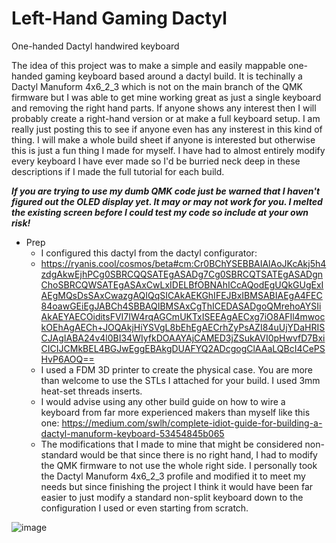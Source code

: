 # Left-Hand Gaming Dactyl
One-handed Dactyl handwired keyboard

The idea of this project was to make a simple and easily mappable one-handed gaming keyboard based around a dactyl build.
It is techinally a Dactyl Manuform 4x6_2_3 which is not on the main branch of the QMK firmware but I was able to get mine working great as just a single keyboard and removing the right hand parts. If anyone shows any interest then I will probably create a right-hand version or at make a full keyboard setup. I am really just posting this to see if anyone even has any insterest in this kind of thing. I will make a whole build sheet if anyone is interested but otherwise this is just a fun thing I made for myself. I have had to almost entirely modify every keyboard I have ever made so I'd be burried neck deep in these descriptions if I made the full tutorial for each build.

***If you are trying to use my dumb QMK code just be warned that I haven't figured out the OLED display yet. It may or may not work for you. I melted the existing screen before I could test my code so include at your own risk!***

* Prep
  - I configured this dactyl from the dactyl configurator:
  - https://ryanis.cool/cosmos/beta#cm:Cr0BChYSEBBAIAlAoJKcAkj5h4zdgAkwEjhPCg0SBRCQQSATEgASADg7Cg0SBRCQTSATEgASADgnChoSBRCQWSATEgASAxCwLxIDELBfOBNAhICcAQodEgUQkGUgExIAEgMQsDsSAxCwazgAQIQqSICAkAEKGhIFEJBxIBMSABIAEgA4FEC84oawGEiEgJABCh4SBBAQIBMSAxCgThICEDASADgoQMrehoAYSIiAkAEYAECOiditsFVI7IW4rqAGCmUKTxISEEAgAECxg7iO8AFIl4mwockOEhAgAECh+JOQAkjHiYSVgL8bEhEgAECrhZyPsAZI84uUjYDaHRISCJAgIABA24v4l0BI34WIyfkDOAAYAjCAMED3jZSukAVI0pHwvfD7BxiCICIJCMkBEL4BGJwEggEBAkgDUAFYQ2ADcgogClAAaLQBcI4CePSHvP6AOQ==
  - I used a FDM 3D printer to create the physical case. You are more than welcome to use the STLs I attached for your build. I used 3mm heat-set threads inserts.
  - I would advise using any other build guide on how to wire a keyboard from far more experienced makers than myself like this one: https://medium.com/swlh/complete-idiot-guide-for-building-a-dactyl-manuform-keyboard-53454845b065
  - The modifications that I made to mine that might be considered non-standard would be that since there is no right hand, I had to modify the QMK firmware to not use the whole right side. I personally took the Dactyl Manuform 4x6_2_3 profile and modified it to meet my needs but since finishing the project I think it would have been far easier to just modify a standard non-split keyboard down to the configuration I used or even starting from scratch.

![image](https://i.imgur.com/dYDgjU1.jpeg)
